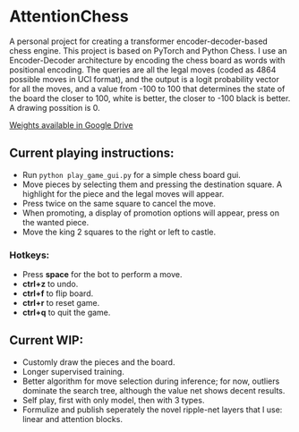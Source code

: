 # AttentionChess
A personal project for creating a transformer encoder-decoder-based chess engine. This project is based on PyTorch and Python Chess. I use an Encoder-Decoder architecture by encoding the chess board as words with positional encoding. The queries are all the legal moves (coded as 4864 possible moves in UCI format), and the output is a logit probability vector for all the moves, and a value from -100 to 100 that determines the state of the board the closer to 100, white is better, the closer to -100 black is better. A drawing possition is 0.

[Weights available in Google Drive](https://drive.google.com/file/d/1JnyL1bIrFSKIEePJ6xFfT3gP9rARwT-q/view?usp=sharing)

## Current playing instructions:

* Run `python play_game_gui.py` for a simple chess board gui.
* Move pieces by selecting them and pressing the destination square. A highlight for the piece and the legal moves will appear.
* Press twice on the same square to cancel the move.
* When promoting, a display of promotion options will appear, press on the wanted piece.
* Move the king 2 squares to the right or left to castle.

### Hotkeys:

* Press **space** for the bot to perform a move.
* **ctrl+z** to undo.
* **ctrl+f** to flip board.
* **ctrl+r** to reset game.
* **ctrl+q** to quit the game.

## Current WIP: 

* Customly draw the pieces and the board.
* Longer supervised training.
* Better algorithm for move selection during inference; for now, outliers dominate the search tree, although the value net shows decent results.
* Self play, first with only model, then with 3 types.
* Formulize and publish seperately the novel ripple-net layers that I use: linear and attention blocks.
